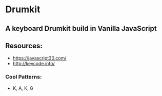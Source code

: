 # Drumkit

## A keyboard Drumkit build in Vanilla JavaScript

## Resources:
- https://javascript30.com/
- http://keycode.info/


### Cool Patterns:
- K, A, K, G